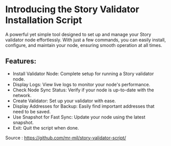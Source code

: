 <H1>Introducing the Story Validator Installation Script</H1>

<p>A powerful yet simple tool designed to set up and manage your Story validator node effortlessly. With just a few commands, you can easily install, configure, and maintain your node, ensuring smooth operation at all times.</p>

<H2>Features:</H2>
<ul>
<li>Install Validator Node: Complete setup for running a Story validator node.</li>
<li>Display Logs: View live logs to monitor your node's performance.</li>
<li>Check Node Sync Status: Verify if your node is up-to-date with the network.</li>
<li>Create Validator: Set up your validator with ease.</li>
<li>Display Addresses for Backup: Easily find important addresses that need to be saved.</li>
<li>Use Snapshot for Fast Sync: Update your node using the latest snapshot.</li>
<li>Exit: Quit the script when done.</li>
</ul>

Source :
https://github.com/mr-mil/story-validator-script/
